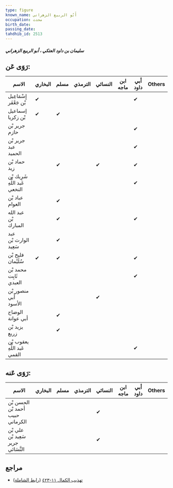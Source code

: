 ```yaml
---
type: figure
known_name: أَبُو الربيع الزهراني
occupation: محدث
birth_date:
passing_date:
tahdhib_id: 2513
---
```

##### سليمان بن داود العتكي ، أبو الربيع الزهراني

## رَوَى عَن:
| الاسم                          | البخاري | مسلم | الترمذي | النسائي | ابن ماجه | أبي داود | Others |
| ------------------------------ | ------- | ---- | ------- | ------- | -------- | -------- | ------ |
| إِسْمَاعِيل بْن جَعْفَر        | ✔       |      |         |         |          | ✔        |        |
| إسماعيل بْن زكريا              | ✔       | ✔    |         |         |          |          |        |
| جرير بْن حازم                  |         |      |         |         |          | ✔        |        |
| جرير بْن عبد الحميد            |         |      |         |         |          | ✔        |        |
| حماد بْن زيد                   |         | ✔    |         | ✔       |          | ✔        |        |
| شَرِيك بْن عَبد اللَّهِ النخعي |         |      |         |         |          | ✔        |        |
| عباد بْن العوام                |         | ✔    |         |         |          |          |        |
| عبد الله بْن المبارك           |         | ✔    |         |         |          | ✔        |        |
| عبد الوارث بْن سَعِيد          |         | ✔    |         |         |          |          |        |
| فليح بْن سُلَيْمان             | ✔       | ✔    |         |         |          | ✔        |        |
| محمد بْن ثَابِت العبدي         |         |      |         |         |          | ✔        |        |
| منصور بْن أَبي الأسود          |         |      |         | ✔       |          |          |        |
| الوضاح أبي عوانة               |         | ✔    |         |         |          |          |        |
| يزيد بْن زريع                  |         | ✔    |         |         |          |          |        |
| يعقوب بْن عَبد اللَّهِ القمي   |         |      |         |         |          | ✔        |        |
## رَوَى عَنه:
| الاسم                              | البخاري | مسلم | الترمذي | النسائي | ابن ماجه | أبي داود | Others |
| ---------------------------------- | ------- | ---- | ------- | ------- | -------- | -------- | ------ |
| الحسن بْن أحمد بْن حبيب الكرماني   |         |      |         | ✔       |          |          |        |
| علي بْن سَعِيد بْن جرير النَّسَائي |         |      |         | ✔       |          |          |        |
## مراجع
- [تهذيب الكمال ١١-٤٢٣](obsidian://open?vault=Tahdhib-al-Kamal&file=Figures/٢٥١٣-سليمان%20بن%20داود%20العتكي%20،%20أبو%20الربيع%20الزهراني) ([رابط الشاملة](https://shamela.ws/book/3722/5743))